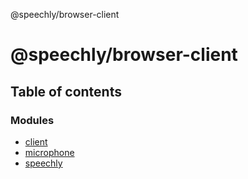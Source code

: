 @speechly/browser-client

# @speechly/browser-client

## Table of contents

### Modules

- [client](modules/client.md)
- [microphone](modules/microphone.md)
- [speechly](modules/speechly.md)
